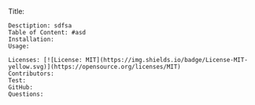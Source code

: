 Title: 
    
    Desctiption: sdfsa 
    Table of Content: #asd 
    Installation: 
    Usage: 

    Licenses: [![License: MIT](https://img.shields.io/badge/License-MIT-yellow.svg)](https://opensource.org/licenses/MIT)
    Contributors: 
    Test: 
    GitHub: 
    Questions: 